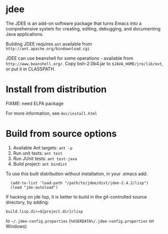 # jdee

The JDEE is an add-on software package that turns Emacs into a
comprehensive system for creating, editing, debugging, and documenting
Java applications.

Building JDEE requires ```ant``` available from
```http://ant.apache.org/bindownload.cgi```

JDEE can use beanshell for some operations - available from
```http://www.beanshell.org/```. Copy bsh-2.0b4.jar to
```$JAVA_HOME/jre/lib/ext```, or put it in CLASSPATH.

# Install from distribution

FIXME: need ELPA package

For more information, see ```doc/install.html```

# Build from source options

1. Available Ant targets: ```ant -p```
2. Run unit tests: ```ant test```
3. Run JUnit tests: ```ant test-java```
4. Build project: ```ant bindist```

To use this built distribution without installation, in your .emacs add:
  ```emacs-lisp
    (add-to-list 'load-path "/path/to/jdee/dist/jdee-2.4.2/lisp")
    (load "jde-autoload")
  ```

If hacking on jde lisp, it is better to build in the git-controlled
source directory, by adding:

```build.lisp.dir=${project.dir}/lisp```

to ```~/.jdee-config.properties``` (```%USERDATA%/.jdee-config.properties``` on Windows)

